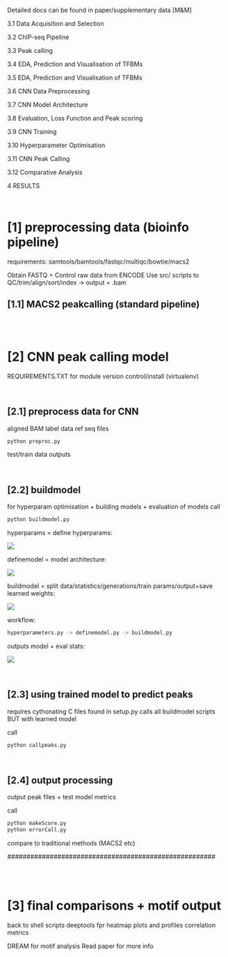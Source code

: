 Detailed docs can be found in paper/supplementary data [M&M]

3.1	Data Acquisition and Selection

3.2	ChIP-seq Pipeline 

3.3	Peak calling

3.4	EDA, Prediction and Visualisation of TFBMs

3.5	EDA, Prediction and Visualisation of TFBMs

3.6	CNN Data Preprocessing

3.7	CNN Model Architecture

3.8	Evaluation, Loss Function and Peak scoring

3.9	CNN Training

3.10 Hyperparameter Optimisation

3.11 CNN Peak Calling

3.12 Comparative Analysis

4 RESULTS

<br>

# [1] preprocessing data (bioinfo pipeline)

requirements: samtools/bamtools/fastqc/multiqc/bowtie/macs2

Obtain FASTQ + Control raw data from ENCODE
Use src/ scripts to QC/trim/align/sort/index -> output = .bam

## [1.1] MACS2 peakcalling (standard pipeline)

<br>
<br>

# [2] CNN peak calling model

REQUIREMENTS.TXT for module version control/install (virtualenv)

<br>

## [2.1] preprocess data for CNN

aligned BAM
label data
ref seq files

```sh
python preproc.py
```

test/train data outputs

<br>

## [2.2] buildmodel

for hyperparam optimisation + building models + evaluation of models
call
```sh
python buildmodel.py
```
hyperparams = define hyperparams:

<p align="left">
    <img src="pics/defineHP.png">
</p>

definemodel = model architecture:

<p align="left">
    <img src="pics/definemodel.png">
</p>

buildmodel = split data/statistics/generations/train params/output+save learned weights:

<p align="left">
    <img src="pics/buildmodel.png">
</p>


workflow:
```sh
hyperparameters.py -> definemodel.py -> buildmodel.py
```
outputs model + eval stats:

<p align="left">
    <img src="pics/modeloutput_evals.png">
</p>

<br>

## [2.3] using trained model to predict peaks

requires cythonating C files found in setup.py 
calls all buildmodel scripts BUT with learned model

call
```sh
python callpeaks.py
```

<br>

## [2.4] output processing

output peak files + test model metrics

call
```sh
python makeScore.py
python errorCall.py
```
compare to traditional methods (MACS2 etc)

######################################################

<br>
<br>

# [3] final comparisons + motif output

back to shell scripts
deeptools fpr heatmap plots and profiles
correlation metrics

DREAM for motif analysis
Read paper for more info

<br>
